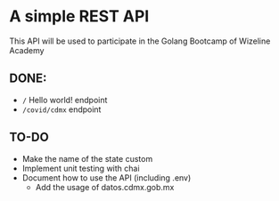 # A simple REST API

This API will be used to participate in the Golang Bootcamp of Wizeline Academy

## DONE:
- `/` Hello world! endpoint
- `/covid/cdmx` endpoint

## TO-DO
- Make the name of the state custom
- Implement unit testing with chai
- Document how to use the API (including .env)
    - Add the usage of datos.cdmx.gob.mx
